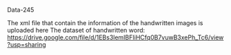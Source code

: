 Data-245

The xml file that contain the information of the handwritten images is uploaded here
The dataset of handwritten word: https://drive.google.com/file/d/1EBs3lemIBFIiHCfq0B7vuwB3xePh_Tc6/view?usp=sharing
